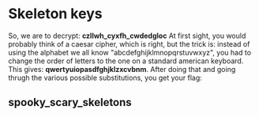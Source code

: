# Skeleton keys
So, we are to decrypt: **czllwh_cyxfh_cwdedgloc**
At first sight, you would probably think of a caesar cipher, which is right, but the trick is: instead of using the alphabet we all know "abcdefghijklmnopqrstuvwxyz", you had to change the order of letters to the one on a standard american keyboard. This gives: **qwertyuiopasdfghjklzxcvbnm**. After doing that and going thrugh the various possible substitutions, you get your flag:

## spooky_scary_skeletons
